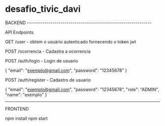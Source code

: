 # desafio_tivic_davi


BACKEND ---------------------------------------------------------------


API Endpoints

GET /user - obtem o usuário autenticado fornecendo o token jwt

POST /ocorrencia - Cadastra a ocorrencia

POST /auth/login - Login de usuario

{
"email": "exemplo@gmail.com",
"password": "12345678"
}

POST /auth/register - Cadastro de usuario

{
"email": "exemplo@gmail.com",
"password": "12345678",
"role": "ADMIN",
"name": "exemplo"
}

----------------------------------------- 

FRONTEND

npm install
npm start

